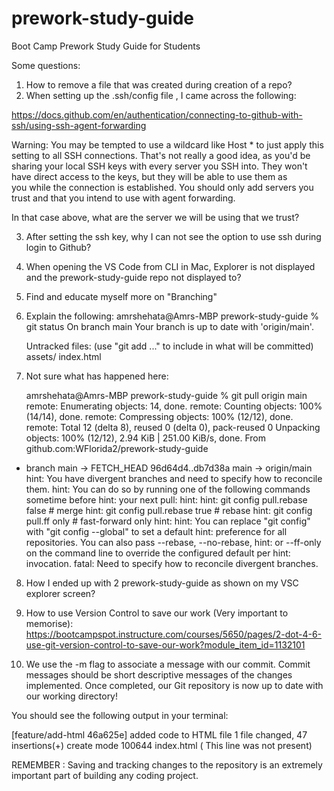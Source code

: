 # prework-study-guide
Boot Camp Prework Study Guide for Students

Some questions:
1. How to remove a file that was created during creation of a repo?
2. When setting up the .ssh/config file , I came across the following:

https://docs.github.com/en/authentication/connecting-to-github-with-ssh/using-ssh-agent-forwarding

Warning: You may be tempted to use a wildcard like Host * to just apply this setting to all SSH connections. That's not really a good idea, as you'd be sharing your local SSH keys with every server you SSH into. They won't have direct access to the keys, but they will be able to use them as you while the connection is established. You should only add servers you trust and that you intend to use with agent forwarding.

In that case above, what are the server we will be using that we trust?

3. After setting the ssh key, why I can not see the option to use ssh during login to Github?
4. When opening the VS Code from CLI in Mac, Explorer is not displayed and the prework-study-guide repo not displayed to?
5. Find and educate myself more on "Branching"
6. Explain the following:
   amrshehata@Amrs-MBP prework-study-guide % git status
   On branch main
   Your branch is up to date with 'origin/main'.

   Untracked files:
  (use "git add <file>..." to include in what will be committed)
	assets/
	index.html
7. Not sure what has happened here:

   amrshehata@Amrs-MBP prework-study-guide % git pull origin main
remote: Enumerating objects: 14, done.
remote: Counting objects: 100% (14/14), done.
remote: Compressing objects: 100% (12/12), done.
remote: Total 12 (delta 8), reused 0 (delta 0), pack-reused 0
Unpacking objects: 100% (12/12), 2.94 KiB | 251.00 KiB/s, done.
From github.com:WFlorida2/prework-study-guide
 * branch            main       -> FETCH_HEAD
   96d64d4..db7d38a  main       -> origin/main
hint: You have divergent branches and need to specify how to reconcile them.
hint: You can do so by running one of the following commands sometime before
hint: your next pull:
hint: 
hint:   git config pull.rebase false  # merge
hint:   git config pull.rebase true   # rebase
hint:   git config pull.ff only       # fast-forward only
hint: 
hint: You can replace "git config" with "git config --global" to set a default
hint: preference for all repositories. You can also pass --rebase, --no-rebase,
hint: or --ff-only on the command line to override the configured default per
hint: invocation.
fatal: Need to specify how to reconcile divergent branches.

8. How I ended up with 2 prework-study-guide as shown on my VSC explorer screen?
9. How to use Version Control to save our work (Very important to memorise):
    https://bootcampspot.instructure.com/courses/5650/pages/2-dot-4-6-use-git-version-control-to-save-our-work?module_item_id=1132101

   
10. We use the -m flag to associate a message with our commit. Commit messages should be short descriptive messages of the changes implemented. Once completed, our Git repository is now up to date with our working directory!

You should see the following output in your terminal:

[feature/add-html 46a625e] added code to HTML file
1 file changed, 47 insertions(+)
create mode 100644 index.html  ( This line was not present)


REMEMBER : Saving and tracking changes to the repository is an extremely important part of building any coding project.
